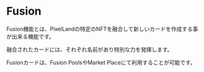 # Fusion

Fusion機能とは、PixelLandの特定のNFTを融合して新しいカードを作成する事が出来る機能です。

融合されたカードには、それぞれ名前があり特別な力を発揮します。

Fusionカードは、Fusion PoolsやMarket Placeにて利用することが可能です。

